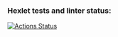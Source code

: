 ### Hexlet tests and linter status:
[![Actions Status](https://github.com/sshvasi/fullstack-javascript-project-lvl1/workflows/hexlet-check/badge.svg)](https://github.com/sshvasi/fullstack-javascript-project-lvl1/actions)